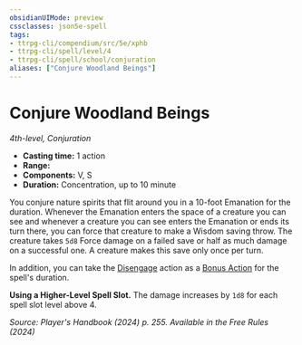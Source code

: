 ```yaml
---
obsidianUIMode: preview
cssclasses: json5e-spell
tags:
- ttrpg-cli/compendium/src/5e/xphb
- ttrpg-cli/spell/level/4
- ttrpg-cli/spell/school/conjuration
aliases: ["Conjure Woodland Beings"]
---
```

# Conjure Woodland Beings
*4th-level, Conjuration*  

- **Casting time:** 1 action
- **Range:** 
- **Components:** V, S
- **Duration:** Concentration, up to 10 minute

You conjure nature spirits that flit around you in a 10-foot Emanation for the duration. Whenever the Emanation enters the space of a creature you can see and whenever a creature you can see enters the Emanation or ends its turn there, you can force that creature to make a Wisdom saving throw. The creature takes `5d8` Force damage on a failed save or half as much damage on a successful one. A creature makes this save only once per turn.

In addition, you can take the [Disengage](actions.md#Disengage) action as a [Bonus Action](bonus-action-xphb.md) for the spell's duration.

**Using a Higher-Level Spell Slot.** The damage increases by `1d8` for each spell slot level above 4.

*Source: Player's Handbook (2024) p. 255. Available in the Free Rules (2024)*